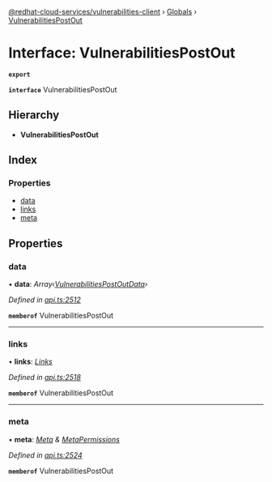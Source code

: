 [@redhat-cloud-services/vulnerabilities-client](../README.md) › [Globals](../globals.md) › [VulnerabilitiesPostOut](vulnerabilitiespostout.md)

# Interface: VulnerabilitiesPostOut

**`export`** 

**`interface`** VulnerabilitiesPostOut

## Hierarchy

* **VulnerabilitiesPostOut**

## Index

### Properties

* [data](vulnerabilitiespostout.md#data)
* [links](vulnerabilitiespostout.md#links)
* [meta](vulnerabilitiespostout.md#meta)

## Properties

###  data

• **data**: *Array‹[VulnerabilitiesPostOutData](vulnerabilitiespostoutdata.md)›*

*Defined in [api.ts:2512](https://github.com/RedHatInsights/javascript-clients/blob/master/packages/vulnerabilities/api.ts#L2512)*

**`memberof`** VulnerabilitiesPostOut

___

###  links

• **links**: *[Links](links.md)*

*Defined in [api.ts:2518](https://github.com/RedHatInsights/javascript-clients/blob/master/packages/vulnerabilities/api.ts#L2518)*

**`memberof`** VulnerabilitiesPostOut

___

###  meta

• **meta**: *[Meta](meta.md) & [MetaPermissions](metapermissions.md)*

*Defined in [api.ts:2524](https://github.com/RedHatInsights/javascript-clients/blob/master/packages/vulnerabilities/api.ts#L2524)*

**`memberof`** VulnerabilitiesPostOut
